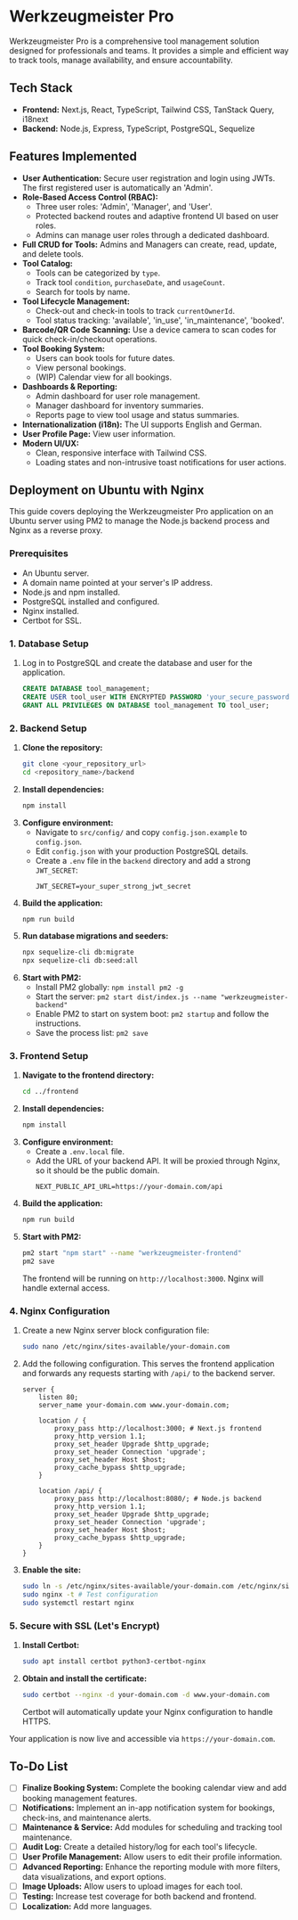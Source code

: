 # Werkzeugmeister Pro

Werkzeugmeister Pro is a comprehensive tool management solution designed for professionals and teams. It provides a simple and efficient way to track tools, manage availability, and ensure accountability.

## Tech Stack

- **Frontend:** Next.js, React, TypeScript, Tailwind CSS, TanStack Query, i18next
- **Backend:** Node.js, Express, TypeScript, PostgreSQL, Sequelize

## Features Implemented

-   **User Authentication:** Secure user registration and login using JWTs. The first registered user is automatically an 'Admin'.
-   **Role-Based Access Control (RBAC):**
    -   Three user roles: 'Admin', 'Manager', and 'User'.
    -   Protected backend routes and adaptive frontend UI based on user roles.
    -   Admins can manage user roles through a dedicated dashboard.
-   **Full CRUD for Tools:** Admins and Managers can create, read, update, and delete tools.
-   **Tool Catalog:**
    -   Tools can be categorized by `type`.
    -   Track tool `condition`, `purchaseDate`, and `usageCount`.
    -   Search for tools by name.
-   **Tool Lifecycle Management:**
    -   Check-out and check-in tools to track `currentOwnerId`.
    -   Tool status tracking: 'available', 'in_use', 'in_maintenance', 'booked'.
-   **Barcode/QR Code Scanning:** Use a device camera to scan codes for quick check-in/checkout operations.
-   **Tool Booking System:**
    -   Users can book tools for future dates.
    -   View personal bookings.
    -   (WIP) Calendar view for all bookings.
-   **Dashboards & Reporting:**
    -   Admin dashboard for user role management.
    -   Manager dashboard for inventory summaries.
    -   Reports page to view tool usage and status summaries.
-   **Internationalization (i18n):** The UI supports English and German.
-   **User Profile Page:** View user information.
-   **Modern UI/UX:**
    -   Clean, responsive interface with Tailwind CSS.
    -   Loading states and non-intrusive toast notifications for user actions.

## Deployment on Ubuntu with Nginx

This guide covers deploying the Werkzeugmeister Pro application on an Ubuntu server using PM2 to manage the Node.js backend process and Nginx as a reverse proxy.

### Prerequisites
- An Ubuntu server.
- A domain name pointed at your server's IP address.
- Node.js and npm installed.
- PostgreSQL installed and configured.
- Nginx installed.
- Certbot for SSL.

### 1. Database Setup
1.  Log in to PostgreSQL and create the database and user for the application.
    ```sql
    CREATE DATABASE tool_management;
    CREATE USER tool_user WITH ENCRYPTED PASSWORD 'your_secure_password';
    GRANT ALL PRIVILEGES ON DATABASE tool_management TO tool_user;
    ```

### 2. Backend Setup
1.  **Clone the repository:**
    ```bash
    git clone <your_repository_url>
    cd <repository_name>/backend
    ```
2.  **Install dependencies:**
    ```bash
    npm install
    ```
3.  **Configure environment:**
    - Navigate to `src/config/` and copy `config.json.example` to `config.json`.
    - Edit `config.json` with your production PostgreSQL details.
    - Create a `.env` file in the `backend` directory and add a strong `JWT_SECRET`:
      ```
      JWT_SECRET=your_super_strong_jwt_secret
      ```
4.  **Build the application:**
    ```bash
    npm run build
    ```
5.  **Run database migrations and seeders:**
    ```bash
    npx sequelize-cli db:migrate
    npx sequelize-cli db:seed:all
    ```
6.  **Start with PM2:**
    - Install PM2 globally: `npm install pm2 -g`
    - Start the server: `pm2 start dist/index.js --name "werkzeugmeister-backend"`
    - Enable PM2 to start on system boot: `pm2 startup` and follow the instructions.
    - Save the process list: `pm2 save`

### 3. Frontend Setup
1.  **Navigate to the frontend directory:**
    ```bash
    cd ../frontend
    ```
2.  **Install dependencies:**
    ```bash
    npm install
    ```
3.  **Configure environment:**
    - Create a `.env.local` file.
    - Add the URL of your backend API. It will be proxied through Nginx, so it should be the public domain.
      ```
      NEXT_PUBLIC_API_URL=https://your-domain.com/api
      ```
4.  **Build the application:**
    ```bash
    npm run build
    ```
5.  **Start with PM2:**
    ```bash
    pm2 start "npm start" --name "werkzeugmeister-frontend"
    pm2 save
    ```
    The frontend will be running on `http://localhost:3000`. Nginx will handle external access.

### 4. Nginx Configuration
1.  Create a new Nginx server block configuration file:
    ```bash
    sudo nano /etc/nginx/sites-available/your-domain.com
    ```
2.  Add the following configuration. This serves the frontend application and forwards any requests starting with `/api/` to the backend server.
    ```nginx
    server {
        listen 80;
        server_name your-domain.com www.your-domain.com;

        location / {
            proxy_pass http://localhost:3000; # Next.js frontend
            proxy_http_version 1.1;
            proxy_set_header Upgrade $http_upgrade;
            proxy_set_header Connection 'upgrade';
            proxy_set_header Host $host;
            proxy_cache_bypass $http_upgrade;
        }

        location /api/ {
            proxy_pass http://localhost:8080/; # Node.js backend
            proxy_http_version 1.1;
            proxy_set_header Upgrade $http_upgrade;
            proxy_set_header Connection 'upgrade';
            proxy_set_header Host $host;
            proxy_cache_bypass $http_upgrade;
        }
    }
    ```
3.  **Enable the site:**
    ```bash
    sudo ln -s /etc/nginx/sites-available/your-domain.com /etc/nginx/sites-enabled/
    sudo nginx -t # Test configuration
    sudo systemctl restart nginx
    ```

### 5. Secure with SSL (Let's Encrypt)
1.  **Install Certbot:**
    ```bash
    sudo apt install certbot python3-certbot-nginx
    ```
2.  **Obtain and install the certificate:**
    ```bash
    sudo certbot --nginx -d your-domain.com -d www.your-domain.com
    ```
    Certbot will automatically update your Nginx configuration to handle HTTPS.

Your application is now live and accessible via `https://your-domain.com`.

## To-Do List

- [ ] **Finalize Booking System:** Complete the booking calendar view and add booking management features.
- [ ] **Notifications:** Implement an in-app notification system for bookings, check-ins, and maintenance alerts.
- [ ] **Maintenance & Service:** Add modules for scheduling and tracking tool maintenance.
- [ ] **Audit Log:** Create a detailed history/log for each tool's lifecycle.
- [ ] **User Profile Management:** Allow users to edit their profile information.
- [ ] **Advanced Reporting:** Enhance the reporting module with more filters, data visualizations, and export options.
- [ ] **Image Uploads:** Allow users to upload images for each tool.
- [ ] **Testing:** Increase test coverage for both backend and frontend.
- [ ] **Localization:** Add more languages.
